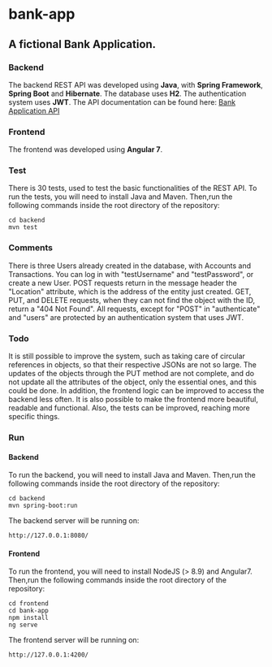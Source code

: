 # bank-app
## A fictional Bank Application.

### Backend
The backend REST API was developed using **Java**, with **Spring Framework**, **Spring Boot** and **Hibernate**. The database uses **H2**. The authentication system uses **JWT**.
The API documentation can be found here:
[Bank Application API](https://documenter.getpostman.com/view/5250307/S1TYWGuU)

### Frontend
The frontend was developed using **Angular 7**.

### Test
There is 30 tests, used to test the basic functionalities of the REST API.
To run the tests, you will need to install Java and Maven. Then,run the following commands inside the root directory of the repository:
```
cd backend
mvn test
```

### Comments
There is three Users already created in the database, with Accounts and Transactions. You can log in with "testUsername" and "testPassword", or create a new User. POST requests return in the message header the "Location" attribute, which is the address of the entity just created. GET, PUT, and DELETE requests, when they can not find the object with the ID, return a "404 Not Found". All requests, except for "POST" in "authenticate" and "users" are protected by an authentication system that uses JWT.

### Todo
It is still possible to improve the system, such as taking care of circular references in objects, so that their respective JSONs are not so large. The updates of the objects through the PUT method are not complete, and do not update all the attributes of the object, only the essential ones, and this could be done. In addition, the frontend logic can be improved to access the backend less often. It is also possible to make the frontend more beautiful, readable and functional. Also, the tests can be improved, reaching more specific things.

### Run
#### Backend
To run the backend, you will need to install Java and Maven. Then,run the following commands inside the root directory of the repository:
```
cd backend
mvn spring-boot:run
```
The backend server will be running on: 
```
http://127.0.0.1:8080/
```

#### Frontend
To run the frontend, you will need to install NodeJS (> 8.9) and Angular7. Then,run the following commands inside the root directory of the repository:
```
cd frontend
cd bank-app
npm install
ng serve
```
The frontend server will be running on: 
```
http://127.0.0.1:4200/
```

